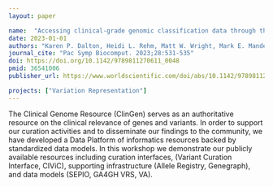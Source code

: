 ```yaml
---
layout: paper

name:  "Accessing clinical-grade genomic classification data through the ClinGen Data Platform"
date: 2023-01-01
authors: "Karen P. Dalton, Heidi L. Rehm, Matt W. Wright, Mark E. Mandell, Kilannin Krysiak, Lawrence Babb, Kevin Riehle, Tristan Nelson, and Alex H. Wagner"
journal_cite: "Pac Symp Biocomput. 2023;28:531-535"
doi: https://doi.org/10.1142/9789811270611_0048
pmid: 36541006
publisher_url: https://www.worldscientific.com/doi/abs/10.1142/9789811270611_0048

projects: ["Variation Representation"]
---
```

The Clinical Genome Resource (ClinGen) serves as an authoritative resource on the clinical relevance of genes and variants. In order to support our curation activities and to disseminate our findings to the community, we have developed a Data Platform of informatics resources backed by standardized data models. In this workshop we demonstrate our publicly available resources including curation interfaces, (Variant Curation Interface, CIViC), supporting infrastructure (Allele Registry, Genegraph), and data models (SEPIO, GA4GH VRS, VA).
